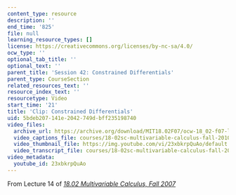 ```yaml
---
content_type: resource
description: ''
end_time: '825'
file: null
learning_resource_types: []
license: https://creativecommons.org/licenses/by-nc-sa/4.0/
ocw_type: ''
optional_tab_title: ''
optional_text: ''
parent_title: 'Session 42: Constrained Differentials'
parent_type: CourseSection
related_resources_text: ''
resource_index_text: ''
resourcetype: Video
start_time: '21'
title: 'Clip: Constrained Differentials'
uid: 5bdeb207-141e-2042-749d-bff235198740
video_files:
  archive_url: https://archive.org/download/MIT18.02F07/ocw-18_02-f07-lec14_300k.mp4
  video_captions_file: courses/18-02sc-multivariable-calculus-fall-2010/23xbkrpQuAo_captions.vtt
  video_thumbnail_file: https://img.youtube.com/vi/23xbkrpQuAo/default.jpg
  video_transcript_file: courses/18-02sc-multivariable-calculus-fall-2010/23xbkrpQuAo_transcript.pdf
video_metadata:
  youtube_id: 23xbkrpQuAo
---
```


From Lecture 14 of [_18.02 Multivariable Calculus, Fall 2007_](/courses/18-02-multivariable-calculus-fall-2007/video_galleries/video-lectures)


